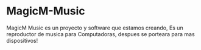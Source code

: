 # MagicM-Music
MagicM Music es un proyecto y software que estamos creando, Es un reproductor de musica para Computadoras, despues se porteara para mas dispositivos!

